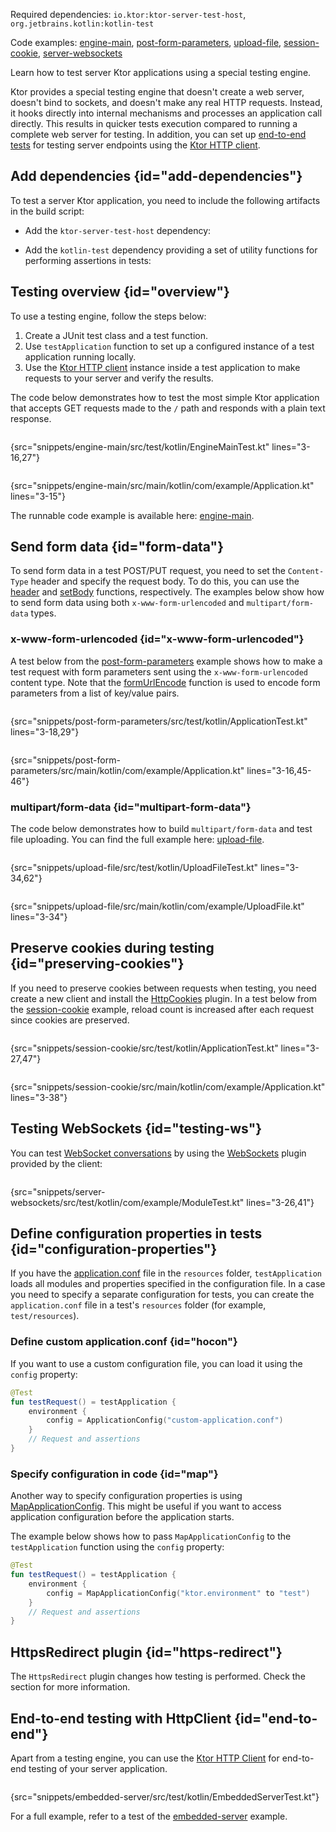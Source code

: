 [//]: # (title: Testing)

<microformat>
<p>
Required dependencies: <code>io.ktor:ktor-server-test-host</code>, <code>org.jetbrains.kotlin:kotlin-test</code>
</p>
<p>
Code examples: 
<a href="https://github.com/ktorio/ktor-documentation/tree/main/codeSnippets/snippets/engine-main">engine-main</a>, 
<a href="https://github.com/ktorio/ktor-documentation/tree/main/codeSnippets/snippets/post-form-parameters">post-form-parameters</a>,
<a href="https://github.com/ktorio/ktor-documentation/tree/main/codeSnippets/snippets/upload-file">upload-file</a>,
<a href="https://github.com/ktorio/ktor-documentation/tree/main/codeSnippets/snippets/session-cookie">session-cookie</a>,
<a href="https://github.com/ktorio/ktor-documentation/tree/main/codeSnippets/snippets/server-websockets">server-websockets</a>
</p>
</microformat>

<excerpt>
Learn how to test server Ktor applications using a special testing engine.
</excerpt>

Ktor provides a special testing engine that doesn't create a web server, doesn't bind to sockets, and doesn't make any real HTTP requests. Instead, it hooks directly into internal mechanisms and processes an application call directly. This results in quicker tests execution compared to running a complete web server for testing. In addition, you can set up [end-to-end tests](#end-to-end) for testing server endpoints using the [Ktor HTTP client](client.md).


## Add dependencies {id="add-dependencies"}
To test a server Ktor application, you need to include the following artifacts in the build script:
* Add the `ktor-server-test-host` dependency:
   <var name="artifact_name" value="ktor-server-test-host"/>
   <include src="lib.xml" include-id="add_ktor_artifact_testing"/>

* Add the `kotlin-test` dependency providing a set of utility functions for performing assertions in tests:
  <var name="group_id" value="org.jetbrains.kotlin"/>
  <var name="artifact_name" value="kotlin-test"/>
  <var name="version" value="kotlin_version"/>
  <include src="lib.xml" include-id="add_artifact_testing"/>

  

## Testing overview {id="overview"}

To use a testing engine, follow the steps below:
1. Create a JUnit test class and a test function.
2. Use `testApplication` function to set up a configured instance of a test application running locally.
3. Use the [Ktor HTTP client](client.md) instance inside a test application to make requests to your server and verify the results.

The code below demonstrates how to test the most simple Ktor application that accepts GET requests made to the `/` path and responds with a plain text response.

<tabs>
<tab title="Test">

```kotlin
```
{src="snippets/engine-main/src/test/kotlin/EngineMainTest.kt" lines="3-16,27"}

</tab>

<tab title="Application">

```kotlin
```
{src="snippets/engine-main/src/main/kotlin/com/example/Application.kt" lines="3-15"}

</tab>
</tabs>

The runnable code example is available here: [engine-main](https://github.com/ktorio/ktor-documentation/tree/main/codeSnippets/snippets/engine-main).


## Send form data {id="form-data"}

To send form data in a test POST/PUT request, you need to set the `Content-Type` header and specify the request body. To do this, you can use 
 the [header](request.md#headers) and [setBody](request.md#body) functions, respectively. The examples below show how to send form data using both `x-www-form-urlencoded` and `multipart/form-data` types.

### x-www-form-urlencoded {id="x-www-form-urlencoded"}

A test below from the [post-form-parameters](https://github.com/ktorio/ktor-documentation/tree/main/codeSnippets/snippets/post-form-parameters) example shows how to make a test request with form parameters sent using the `x-www-form-urlencoded` content type. Note that the [formUrlEncode](https://api.ktor.io/ktor-http/io.ktor.http/form-url-encode.html) function is used to encode form parameters from a list of key/value pairs.

<tabs>
<tab title="Test">

```kotlin
```
{src="snippets/post-form-parameters/src/test/kotlin/ApplicationTest.kt" lines="3-18,29"}

</tab>

<tab title="Application">

```kotlin
```
{src="snippets/post-form-parameters/src/main/kotlin/com/example/Application.kt" lines="3-16,45-46"}

</tab>
</tabs>


### multipart/form-data {id="multipart-form-data"}

The code below demonstrates how to build `multipart/form-data` and test file uploading. You can find the full example here: [upload-file](https://github.com/ktorio/ktor-documentation/tree/main/codeSnippets/snippets/upload-file).

<tabs>
<tab title="Test">

```kotlin
```
{src="snippets/upload-file/src/test/kotlin/UploadFileTest.kt" lines="3-34,62"}

</tab>

<tab title="Application">

```kotlin
```
{src="snippets/upload-file/src/main/kotlin/com/example/UploadFile.kt" lines="3-34"}

</tab>
</tabs>




## Preserve cookies during testing {id="preserving-cookies"}

If you need to preserve cookies between requests when testing, you need create a new client and install the [HttpCookies](http-cookies.md) plugin. In a test below from the [session-cookie](https://github.com/ktorio/ktor-documentation/tree/main/codeSnippets/snippets/session-cookie) example, reload count is increased after each request since cookies are preserved.


<tabs>
<tab title="Test">

```kotlin
```
{src="snippets/session-cookie/src/test/kotlin/ApplicationTest.kt" lines="3-27,47"}

</tab>

<tab title="Application">

```kotlin
```
{src="snippets/session-cookie/src/main/kotlin/com/example/Application.kt" lines="3-38"}

</tab>
</tabs>


## Testing WebSockets {id="testing-ws"}

You can test [WebSocket conversations](websocket.md) by using the [WebSockets](websocket_client.md) plugin provided by the client:

```kotlin
```
{src="snippets/server-websockets/src/test/kotlin/com/example/ModuleTest.kt" lines="3-26,41"}


## Define configuration properties in tests {id="configuration-properties"}

If you have the [application.conf](Configurations.xml#hocon-file) file in the `resources` folder, `testApplication` loads all modules and properties specified in the configuration file. In a case you need to specify a separate configuration for tests, you can create the `application.conf` file in a test's `resources` folder (for example, `test/resources`).


### Define custom application.conf {id="hocon"}

If you want to use a custom configuration file, you can load it using the `config` property:

```kotlin
@Test
fun testRequest() = testApplication {
    environment {
        config = ApplicationConfig("custom-application.conf")
    }
    // Request and assertions
}
```

### Specify configuration in code {id="map"}

Another way to specify configuration properties is using [MapApplicationConfig](https://api.ktor.io/ktor-server/ktor-server-core/io.ktor.config/-map-application-config/index.html). This might be useful if you want to access application configuration before the application starts.

The example below shows how to pass `MapApplicationConfig` to the `testApplication` function using the `config` property:

```kotlin
@Test
fun testRequest() = testApplication {
    environment {
        config = MapApplicationConfig("ktor.environment" to "test")
    }
    // Request and assertions
}
```


## HttpsRedirect plugin {id="https-redirect"}

The `HttpsRedirect` plugin changes how testing is performed. Check the [](https-redirect.md#testing) section for more information.


## End-to-end testing with HttpClient {id="end-to-end"}
Apart from a testing engine, you can use the [Ktor HTTP Client](client.md) for end-to-end testing of your server application.

```kotlin
```
{src="snippets/embedded-server/src/test/kotlin/EmbeddedServerTest.kt"}

For a full example, refer to a test of the [embedded-server](https://github.com/ktorio/ktor-documentation/tree/main/codeSnippets/snippets/embedded-server) example.